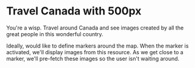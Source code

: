 Travel Canada with 500px
===============

You're a wisp. Travel around Canada and see images created by all the great
people in this wonderful country.

Ideally, would like to define markers around the map. When the marker is
activated, we'll display images from this resource. As we get close to a marker, we'll pre-fetch these images so the user isn't waiting around.
